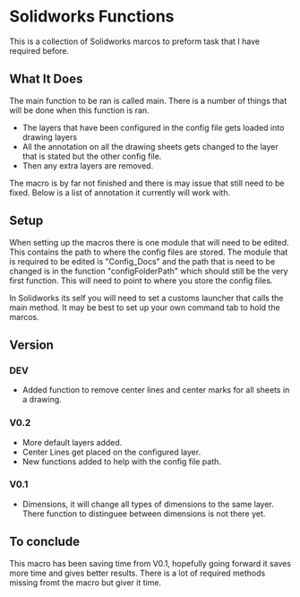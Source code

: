 # Solidworks Functions

This is a collection of Solidworks marcos to preform task that I have required before.


## What It Does
The main function to be ran is called main. There is a number of things that will be done when this function is ran.

- The layers that have been configured in the config file gets loaded into drawing layers
- All the annotation on all the drawing sheets gets changed to the layer that is stated but the other config file.
- Then any extra layers are removed.

The macro is by far not finished and there is may issue that still need to be fixed. Below is a list of annotation it currently will work with.


## Setup
When setting up the macros there is one module that will need to be edited. This contains the path  to where the config files are stored. The module that is required to be edited is "Config_Docs" and the path that is need to be changed is in the function "configFolderPath" which should still be the very first function. This will need to point to where you store the config files.

In Solidworks its self you will need to set a customs launcher that calls the main method. It may be best to set up your own command tab to hold the marcos. 


## Version

### DEV
- Added function to remove center lines and center marks for all sheets in a drawing.

### V0.2
- More default layers added.
- Center Lines get placed on the configured layer.
- New functions added to help with the config file path.

### V0.1
- Dimensions, it will change all types of dimensions to the same layer. There function to distinguee between dimensions is not there yet.

## To conclude
This macro has been saving time from V0.1, hopefully going forward it saves more time and gives better results. There is a lot of required methods missing fromt the macro but giver it time.
